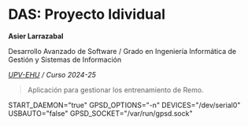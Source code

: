 # DAS: Proyecto Idividual
**Asier Larrazabal**

Desarrollo Avanzado de Software / Grado en Ingeniería Informática de Gestión y Sistemas de Información

*[UPV-EHU](https://www.ehu.eus/) / Curso 2024-25*

> Aplicación para gestionar los entrenamiento de Remo.

START_DAEMON="true"
GPSD_OPTIONS="-n"
DEVICES="/dev/serial0"
USBAUTO="false"
GPSD_SOCKET="/var/run/gpsd.sock"
